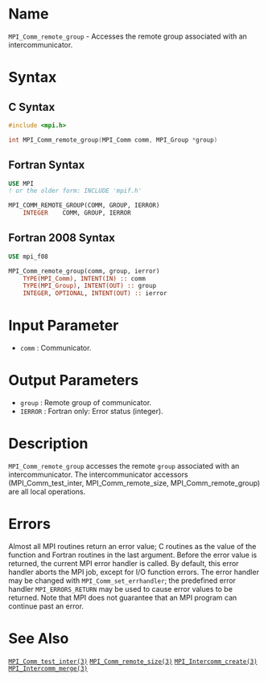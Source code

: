 # Name

`MPI_Comm_remote_group` - Accesses the remote group associated with
an intercommunicator.

# Syntax

## C Syntax

```c
#include <mpi.h>

int MPI_Comm_remote_group(MPI_Comm comm, MPI_Group *group)
```

## Fortran Syntax

```fortran
USE MPI
! or the older form: INCLUDE 'mpif.h'

MPI_COMM_REMOTE_GROUP(COMM, GROUP, IERROR)
    INTEGER    COMM, GROUP, IERROR
```

## Fortran 2008 Syntax

```fortran
USE mpi_f08

MPI_Comm_remote_group(comm, group, ierror)
    TYPE(MPI_Comm), INTENT(IN) :: comm
    TYPE(MPI_Group), INTENT(OUT) :: group
    INTEGER, OPTIONAL, INTENT(OUT) :: ierror
```


# Input Parameter

* `comm` : Communicator.

# Output Parameters

* `group` : Remote group of communicator.
* `IERROR` : Fortran only: Error status (integer).

# Description

`MPI_Comm_remote_group` accesses the remote `group` associated with an
intercommunicator.
The intercommunicator accessors (MPI_Comm_test_inter,
MPI_Comm_remote_size, MPI_Comm_remote_group) are all local operations.

# Errors

Almost all MPI routines return an error value; C routines as the value
of the function and Fortran routines in the last argument.
Before the error value is returned, the current MPI error handler is
called. By default, this error handler aborts the MPI job, except for
I/O function errors. The error handler may be changed with
`MPI_Comm_set_errhandler`; the predefined error handler `MPI_ERRORS_RETURN`
may be used to cause error values to be returned. Note that MPI does not
guarantee that an MPI program can continue past an error.

# See Also

[`MPI_Comm_test_inter(3)`](./?file=MPI_Comm_test_inter.md)
[`MPI_Comm_remote_size(3)`](./?file=MPI_Comm_remote_size.md)
[`MPI_Intercomm_create(3)`](./?file=MPI_Intercomm_create.md)
[`MPI_Intercomm_merge(3)`](./?file=MPI_Intercomm_merge.md)
